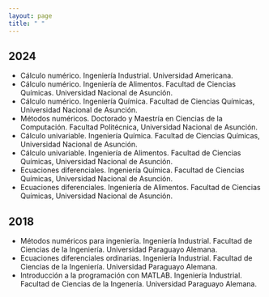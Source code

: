 ```yaml
---
layout: page
title: " "
---
```


## 2024

- Cálculo numérico. Ingeniería Industrial. Universidad Americana.
- Cálculo numérico. Ingeniería de Alimentos. Facultad de Ciencias Químicas. Universidad Nacional de Asunción.
- Cálculo numérico. Ingeniería Química. Facultad de Ciencias Químicas, Universidad Nacional de Asunción.
- Métodos numéricos. Doctorado y Maestría en Ciencias de la Computación. Facultad Politécnica, Universidad Nacional de Asunción.
- Cálculo univariable. Ingeniería Química. Facultad de Ciencias Químicas, Universidad Nacional de Asunción.
- Cálculo univariable. Ingeniería de Alimentos. Facultad de Ciencias Químicas, Universidad Nacional de Asunción.
- Ecuaciones diferenciales. Ingeniería Química. Facultad de Ciencias Químicas, Universidad Nacional de Asunción.
- Ecuaciones diferenciales. Ingeniería de Alimentos. Facultad de Ciencias Químicas, Universidad Nacional de Asunción.

## 2018
- Métodos numéricos para ingeniería. Ingeniería Industrial. Facultad de Ciencias de la Ingeniería. Universidad Paraguayo Alemana.
- Ecuaciones diferenciales ordinarias. Ingeniería Industrial. Facultad de Ciencias de la Ingeniería. Universidad Paraguayo Alemana.
- Introducción a la programación con MATLAB. Ingeniería Industrial. Facultad de Ciencias de la Ingenería. Universidad Paraguayo Alemana.
